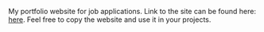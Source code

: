 My portfolio website for job applications.
Link to the site can be found here: [here](jokimax.com).
Feel free to copy the website and use it in your projects.